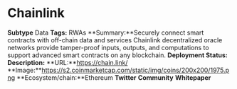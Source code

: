 # Chainlink
**Subtype** Data
**Tags:** RWAs
**Summary:**Securely connect smart contracts with off-chain data and services Chainlink decentralized oracle networks provide tamper-proof inputs, outputs, and computations to support advanced smart contracts on any blockchain.
**Deployment Status:**
**Description:**
**URL:**https://chain.link/
**Image:**https://s2.coinmarketcap.com/static/img/coins/200x200/1975.png
**Ecosystem/chain:**Ethereum
**Twitter**
**Community**
**Whitepaper**
